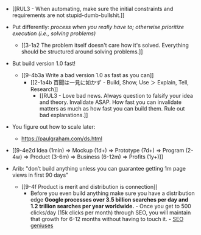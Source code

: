 - [[RUL3 - When automating, make sure the initial constraints and requirements are not stupid-dumb-bullshit.]]

- Put differently: *process when you really have to; otherwise prioritize execution (i.e., solving problems)*
	- [[3-1a2 The problem itself doesn't care how it's solved. Everything should be structured around solving problems.]]

- But build version 1.0 fast!
	- [[9-4b3a Write a bad version 1.0 as fast as you can]]
		- [[2-1a4b 百聞は一見に如かず - Build, Show, Use ＞ Explain, Tell, Research]]
			- [[RUL3 - Love bad news. Always question to falsify your idea and theory. Invalidate ASAP. How fast you can invalidate matters as much as how fast you can build them. Rule out bad explanations.]]

- You figure out how to scale later:
	- https://paulgraham.com/ds.html

- [[9-4e2d Idea (1min) ⇒ Mockup (1d+) ⇒ Prototype (7d+) ⇒ Program (2-4w) ⇒ Product (3-6m) ⇒ Business (6-12m) ⇒ Profits (1y+)]]

- Arib: "don’t build anything unless you can guarantee getting 1m page views in first 90 days"
	- [[9-4f Product is merit and distribution is connection]]
		- Before you even build anything make sure you have a distribution edge
			**Google processes over 3.5 billion searches per day and 1.2 trillion searches per year worldwide.**
				- Once you get to 500 clicks/day (15k clicks per month) through SEO, you will maintain that growth for 6-12 months without having to touch it.
					- [SEO geniuses](https://trailblazermktg.com/)
